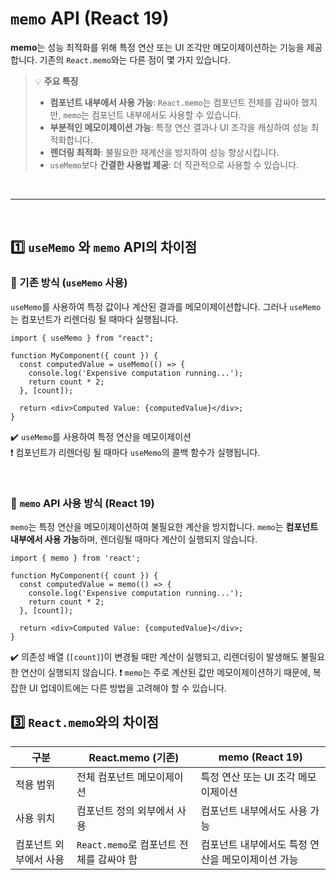 #  `memo` API (React 19)
**memo**는 성능 최적화를 위해 특정 연산 또는 UI 조각만 메모이제이션하는 기능을 제공합니다. 기존의 `React.memo`와는 다른 점이 몇 가지 있습니다.

> 💡 **주요 특징**
>- **컴포넌트 내부에서 사용 가능**: `React.memo`는 컴포넌트 전체를 감싸야 했지만, `memo`는 컴포넌트 내부에서도 사용할 수 있습니다.
>- **부분적인 메모이제이션 가능**: 특정 연산 결과나 UI 조각을 캐싱하여 성능 최적화합니다.
>- **렌더링 최적화**: 불필요한 재계산을 방지하여 성능 향상시킵니다.
>- `useMemo`보다 **간결한 사용법 제공**: 더 직관적으로 사용할 수 있습니다.

<br>

- - -

<br>

## 1️⃣ `useMemo` 와 `memo` API의 차이점
### 🔹 기존 방식 (`useMemo` 사용)
`useMemo`를 사용하여 특정 값이나 계산된 결과를 메모이제이션합니다. 그러나 `useMemo`는 컴포넌트가 리렌더링 될 때마다 실행됩니다.
```tsx
import { useMemo } from "react";

function MyComponent({ count }) {
  const computedValue = useMemo(() => {
    console.log('Expensive computation running...');
    return count * 2;
  }, [count]);

  return <div>Computed Value: {computedValue}</div>;
}
```
✔️ `useMemo`를 사용하여 특정 연산을 메모이제이션  
❗ 컴포넌트가 리렌더링 될 때마다 `useMemo`의 콜백 함수가 실행됩니다.

<br>

### 🔹 `memo` API 사용 방식 (React 19)
`memo`는 특정 연산을 메모이제이션하여 불필요한 계산을 방지합니다. `memo`는 **컴포넌트 내부에서 사용 가능**하며, 렌더링될 때마다 계산이 실행되지 않습니다.
```tsx
import { memo } from 'react';

function MyComponent({ count }) {
  const computedValue = memo(() => {
    console.log('Expensive computation running...');
    return count * 2;
  }, [count]);

  return <div>Computed Value: {computedValue}</div>;
}
```
✔️ 의존성 배열 (`[count]`)이 변경될 때만 계산이 실행되고, 리렌더링이 발생해도 불필요한 연산이 실행되지 않습니다.
❗ `memo`는 주로 계산된 값만 메모이제이션하기 때문에, 복잡한 UI 업데이트에는 다른 방법을 고려해야 할 수 있습니다.

## 3️⃣ `React.memo`와의 차이점
|구분|React.memo (기존)|memo (React 19)|
|---|---|---|
|적용 범위|전체 컴포넌트 메모이제이션|특정 연산 또는 UI 조각 메모이제이션|
|사용 위치|컴포넌트 정의 외부에서 사용|컴포넌트 내부에서도 사용 가능|
|컴포넌트 외부에서 사용|`React.memo`로 컴포넌트 전체를 감싸야 함|컴포넌트 내부에서도 특정 연산을 메모이제이션 가능|